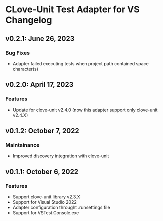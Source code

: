 # CLove-Unit Test Adapter for VS Changelog

## v0.2.1: June 26, 2023 
### Bug Fixes
- Adapter failed executing tests when project path contained space character(s)

## v0.2.0: April 17, 2023 
### Features
- Update for clove-unit v2.4.0 (now this adapter support only clove-unit v2.4.X)

## v0.1.2: October 7, 2022 
### Maintainance
- Improved discovery integration with clove-unit

## v0.1.1: October 6, 2022 
### Features
- Support clove-unit library v2.3.X
- Support for Visual Studio 2022
- Adapter configuration throught .runsettings file
- Support for VSTest.Console.exe